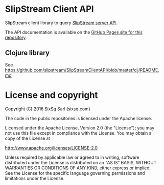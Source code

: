 # SlipStream Client API

SlipStream client library to query [SlipStream server API][ss-api].

The API documentation is available on the [GitHub Pages site for this
repository](https://slipstream.github.com/SlipStreamClientAPI).

## Clojure library

See https://github.com/slipstream/SlipStreamClientAPI/blob/master/clj/README.md

# License and copyright

Copyright (C) 2016 SixSq Sarl (sixsq.com)

The code in the public repositories is licensed under the Apache
license.

Licensed under the Apache License, Version 2.0 (the "License"); you
may not use this file except in compliance with the License.  You may
obtain a copy of the License at

http://www.apache.org/licenses/LICENSE-2.0

Unless required by applicable law or agreed to in writing, software
distributed under the License is distributed on an "AS IS" BASIS,
WITHOUT WARRANTIES OR CONDITIONS OF ANY KIND, either express or
implied.  See the License for the specific language governing
permissions and limitations under the License.

[ss-api]: http://ssapi.sixsq.com/
